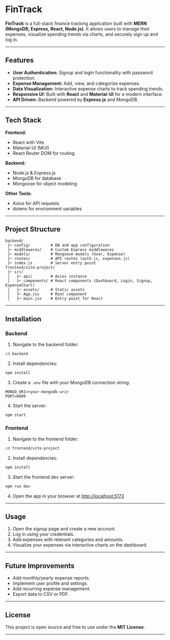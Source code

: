 # FinTrack

**FinTrack** is a full-stack finance tracking application built with **MERN (MongoDB, Express, React, Node.js)**. It allows users to manage their expenses, visualize spending trends via charts, and securely sign up and log in.

---

## Features

* **User Authentication:** Signup and login functionality with password protection.
* **Expense Management:** Add, view, and categorize expenses.
* **Data Visualization:** Interactive expense charts to track spending trends.
* **Responsive UI:** Built with **React** and **Material-UI** for a modern interface.
* **API Driven:** Backend powered by **Express.js** and MongoDB.

---

## Tech Stack

**Frontend:**

* React with Vite
* Material-UI (MUI)
* React Router DOM for routing

**Backend:**

* Node.js & Express.js
* MongoDB for database
* Mongoose for object modeling

**Other Tools:**

* Axios for API requests
* dotenv for environment variables

---

## Project Structure

```
backend/
 ├─ config/         # DB and app configuration
 ├─ middlewares/    # Custom Express middlewares
 ├─ models/         # Mongoose models (User, Expense)
 ├─ routes/         # API routes (auth.js, expenses.js)
 ├─ index.js        # Server entry point
frontend/vite-project/
 ├─ src/
 │   ├─ api/        # Axios instance
 │   ├─ components/ # React components (Dashboard, Login, Signup, ExpenseChart)
 │   ├─ assets/     # Static assets
 │   ├─ App.jsx     # Root component
 │   ├─ main.jsx    # Entry point for React
```

---

## Installation

### Backend

1. Navigate to the backend folder:

```bash
cd backend
```

2. Install dependencies:

```bash
npm install
```

3. Create a `.env` file with your MongoDB connection string:

```env
MONGO_URI=<your-mongodb-uri>
PORT=6000
```

4. Start the server:

```bash
npm start
```

### Frontend

1. Navigate to the frontend folder:

```bash
cd frontend/vite-project
```

2. Install dependencies:

```bash
npm install
```

3. Start the frontend dev server:

```bash
npm run dev
```

4. Open the app in your browser at [http://localhost:5173](http://localhost:5173)

---

## Usage

1. Open the signup page and create a new account.
2. Log in using your credentials.
3. Add expenses with relevant categories and amounts.
4. Visualize your expenses via interactive charts on the dashboard.

---

## Future Improvements

* Add monthly/yearly expense reports.
* Implement user profile and settings.
* Add recurring expense management.
* Export data to CSV or PDF.

---

## License

This project is open source and free to use under the **MIT License**.

---

